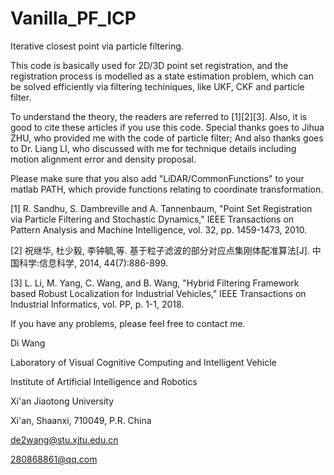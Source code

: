# Vanilla_PF_ICP
Iterative closest point via particle filtering. 

This code is basically used for 2D/3D point set registration, and the registration process is modelled as a state estimation problem, which can be solved efficiently via filtering techiniques, like UKF, CKF and particle filter.

To understand the theory, the readers are referred to [1][2][3]. Also, it is good to cite these articles if you use this code.
Special thanks goes to Jihua ZHU, who provided me with the code of particle filter; And also thanks goes to Dr. Liang LI, who discussed with me for technique details including motion alignment error and density proposal. 

Please make sure that you also add "LiDAR/CommonFunctions" to your matlab PATH, which provide functions relating to coordinate transformation.

[1]	R. Sandhu, S. Dambreville and A. Tannenbaum, "Point Set Registration via Particle Filtering and Stochastic Dynamics," IEEE Transactions on Pattern Analysis and Machine Intelligence, vol. 32, pp. 1459-1473, 2010.

[2] 祝继华, 杜少毅, 李钟毓,等. 基于粒子滤波的部分对应点集刚体配准算法[J]. 中国科学:信息科学, 2014, 44(7):886-899.

[3]	L. Li, M. Yang, C. Wang, and B. Wang, "Hybrid Filtering Framework based Robust Localization for Industrial Vehicles," IEEE Transactions on Industrial Informatics, vol. PP, p. 1-1, 2018.

If you have any problems, please feel free to contact me.


Di Wang

Laboratory of Visual Cognitive Computing and Intelligent Vehicle

Institute of Artificial Intelligence and Robotics

Xi'an Jiaotong University

Xi'an, Shaanxi, 710049, P.R. China

de2wang@stu.xjtu.edu.cn

280868861@qq.com
